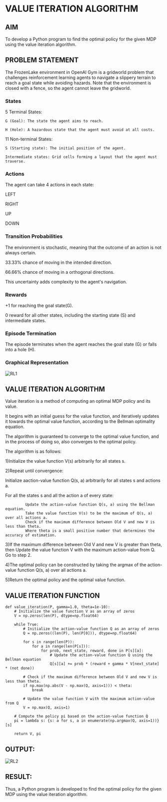 # VALUE ITERATION ALGORITHM

## AIM
To develop a Python program to find the optimal policy for the given MDP using the value iteration algorithm.

## PROBLEM STATEMENT
The FrozenLake environment in OpenAI Gym is a gridworld problem that challenges reinforcement learning agents to navigate a slippery terrain to reach a goal state while avoiding hazards. Note that the environment is closed with a fence, so the agent cannot leave the gridworld.

### States
5 Terminal States:

    G (Goal): The state the agent aims to reach.
    
    H (Hole): A hazardous state that the agent must avoid at all costs.

11 Non-terminal States:

    S (Starting state): The initial position of the agent.
    
    Intermediate states: Grid cells forming a layout that the agent must traverse.

### Actions
The agent can take 4 actions in each state:

LEFT

RIGHT

UP

DOWN

### Transition Probabilities
The environment is stochastic, meaning that the outcome of an action is not always certain.


   33.33% chance of moving in the intended direction.

   66.66% chance of moving in a orthogonal directions.

This uncertainty adds complexity to the agent's navigation.

### Rewards
+1 for reaching the goal state(G).

0 reward for all other states, including the starting state (S) and intermediate states.

### Episode Termination
The episode terminates when the agent reaches the goal state (G) or falls into a hole (H).

### Graphical Representation

![RL1](https://github.com/Manoj21500566/rl-value-iteration/assets/94588708/a280150d-27c2-4fb5-849c-bbd3a2d30554)



## VALUE ITERATION ALGORITHM

Value iteration is a method of computing an optimal MDP policy and its value.

It begins with an initial guess for the value function, and iteratively updates it towards the optimal value function, according to the Bellman optimality equation.

The algorithm is guaranteed to converge to the optimal value function, and in the process of doing so, also converges to the optimal policy.

The algorithm is as follows:

1)Initialize the value function V(s) arbitrarily for all states s.

2)Repeat until convergence:

Initialize aaction-value function Q(s, a) arbitrarily for all states s and actions a.
       
For all the states s and all the action a of every state:
       
             Update the action-value function Q(s, a) using the Bellman equation.
             Take the value function V(s) to be the maximum of Q(s, a) over all actions a.
             Check if the maximum difference between Old V and new V is less than theta.
             Where theta is a small positive number that determines the accuracy of estimation.
             
3)If the maximum difference between Old V and new V is greater than theta, then
       Update the value function V with the maximum action-value from Q.
       Go to step 2.
       
4)The optimal policy can be constructed by taking the argmax of the action-value function Q(s, a) over all actions a.

5)Return the optimal policy and the optimal value function.

## VALUE ITERATION FUNCTION
~~~
def value_iteration(P, gamma=1.0, theta=1e-10):
    # Initialize the value function V as an array of zeros
    V = np.zeros(len(P), dtype=np.float64)
    
    while True:
        # Initialize the action-value function Q as an array of zeros
        Q = np.zeros((len(P), len(P[0])), dtype=np.float64)
        
        for s in range(len(P)):
            for a in range(len(P[s])):
                for prob, next_state, reward, done in P[s][a]:
                    # Update the action-value function Q using the Bellman equation
                    Q[s][a] += prob * (reward + gamma * V[next_state] * (not done))
        
        # Check if the maximum difference between Old V and new V is less than theta.
        if np.max(np.abs(V - np.max(Q, axis=1))) < theta:
            break
        
        # Update the value function V with the maximum action-value from Q
        V = np.max(Q, axis=1)

    # Compute the policy pi based on the action-value function Q
    pi = lambda s: {s: a for s, a in enumerate(np.argmax(Q, axis=1))}[s]
    
    return V, pi
~~~

## OUTPUT:
![RL2](https://github.com/Manoj21500566/rl-value-iteration/assets/94588708/e870767c-6e72-4937-b90f-ca84c04a3430)

## RESULT:

Thus, a Python program is developed to find the optimal policy for the given MDP using the value iteration algorithm.



